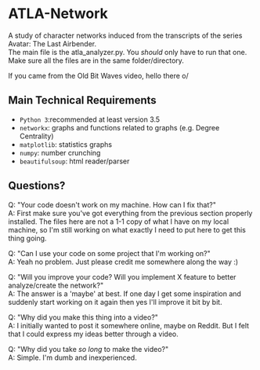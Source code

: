 # ATLA-Network
A study of character networks induced from the transcripts of the series Avatar: The Last Airbender.  
The main file is the atla_analyzer.py. You *should* only have to run that one.
Make sure all the files are in the same folder/directory.


If you came from the Old Bit Waves video, hello there o/

## Main Technical Requirements

- `Python 3`:recommended at least version 3.5
- `networkx`: graphs and functions related to graphs (e.g. Degree Centrality)  
- `matplotlib`: statistics graphs  
- `numpy`: number crunching  
- `beautifulsoup`: html reader/parser

## Questions?

Q: "Your code doesn't work on my machine. How can I fix that?"  
A: First make sure you've got everything from the previous section properly installed. The files here are not a 1-1 copy of what I have on my local machine, so I'm still working on what exactly I need to put here to get this thing going.

Q: "Can I use your code on some project that I'm working on?"  
A: Yeah no problem. Just please credit me somewhere along the way :)

Q: "Will you improve your code? Will you implement X feature to better analyze/create the network?"  
A: The answer is a 'maybe' at best. If one day I get some inspiration and suddenly start working on it again then yes I'll improve it bit by bit.

Q: "Why did you make this thing into a video?"  
A: I initially wanted to post it somewhere online, maybe on Reddit. But I felt that I could express my ideas better through a video.

Q: "Why did you take *so long* to make the video?"  
A: Simple. I'm dumb and inexperienced.
